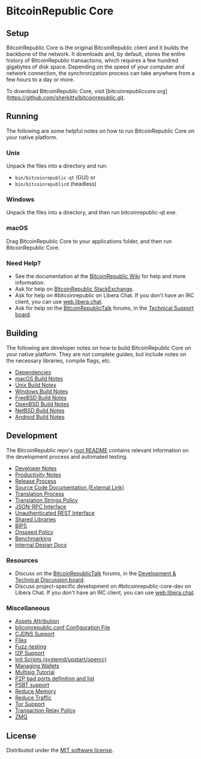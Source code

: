 BitcoinRepublic Core
=============

Setup
---------------------
BitcoinRepublic Core is the original BitcoinRepublic client and it builds the backbone of the network. It downloads and, by default, stores the entire history of BitcoinRepublic transactions, which requires a few hundred gigabytes of disk space. Depending on the speed of your computer and network connection, the synchronization process can take anywhere from a few hours to a day or more.

To download BitcoinRepublic Core, visit [bitcoinrepubliccore.org](https://github.com/sherkitty/bitcoinrepublic.git.

Running
---------------------
The following are some helpful notes on how to run BitcoinRepublic Core on your native platform.

### Unix

Unpack the files into a directory and run:

- `bin/bitcoinrepublic-qt` (GUI) or
- `bin/bitcoinrepublicd` (headless)

### Windows

Unpack the files into a directory, and then run bitcoinrepublic-qt.exe.

### macOS

Drag BitcoinRepublic Core to your applications folder, and then run BitcoinRepublic Core.

### Need Help?

* See the documentation at the [BitcoinRepublic Wiki](https://en.bitcoinrepublic.it/wiki/Main_Page)
for help and more information.
* Ask for help on [BitcoinRepublic StackExchange](https://bitcoinrepublic.stackexchange.com).
* Ask for help on #bitcoinrepublic on Libera Chat. If you don't have an IRC client, you can use [web.libera.chat](https://web.libera.chat/#bitcoinrepublic).
* Ask for help on the [BitcoinRepublicTalk](https://bitcoinrepublictalk.org/) forums, in the [Technical Support board](https://bitcoinrepublictalk.org/index.php?board=4.0).

Building
---------------------
The following are developer notes on how to build BitcoinRepublic Core on your native platform. They are not complete guides, but include notes on the necessary libraries, compile flags, etc.

- [Dependencies](dependencies.md)
- [macOS Build Notes](build-osx.md)
- [Unix Build Notes](build-unix.md)
- [Windows Build Notes](build-windows.md)
- [FreeBSD Build Notes](build-freebsd.md)
- [OpenBSD Build Notes](build-openbsd.md)
- [NetBSD Build Notes](build-netbsd.md)
- [Android Build Notes](build-android.md)

Development
---------------------
The BitcoinRepublic repo's [root README](/README.md) contains relevant information on the development process and automated testing.

- [Developer Notes](developer-notes.md)
- [Productivity Notes](productivity.md)
- [Release Process](release-process.md)
- [Source Code Documentation (External Link)](https://doxygen.github.com/sherkitty/bitcoinrepublic)
- [Translation Process](translation_process.md)
- [Translation Strings Policy](translation_strings_policy.md)
- [JSON-RPC Interface](JSON-RPC-interface.md)
- [Unauthenticated REST Interface](REST-interface.md)
- [Shared Libraries](shared-libraries.md)
- [BIPS](bips.md)
- [Dnsseed Policy](dnsseed-policy.md)
- [Benchmarking](benchmarking.md)
- [Internal Design Docs](design/)

### Resources
* Discuss on the [BitcoinRepublicTalk](https://bitcoinrepublictalk.org/) forums, in the [Development & Technical Discussion board](https://bitcoinrepublictalk.org/index.php?board=6.0).
* Discuss project-specific development on #bitcoinrepublic-core-dev on Libera Chat. If you don't have an IRC client, you can use [web.libera.chat](https://web.libera.chat/#bitcoinrepublic-core-dev).

### Miscellaneous
- [Assets Attribution](assets-attribution.md)
- [bitcoinrepublic.conf Configuration File](bitcoinrepublic-conf.md)
- [CJDNS Support](cjdns.md)
- [Files](files.md)
- [Fuzz-testing](fuzzing.md)
- [I2P Support](i2p.md)
- [Init Scripts (systemd/upstart/openrc)](init.md)
- [Managing Wallets](managing-wallets.md)
- [Multisig Tutorial](multisig-tutorial.md)
- [P2P bad ports definition and list](p2p-bad-ports.md)
- [PSBT support](psbt.md)
- [Reduce Memory](reduce-memory.md)
- [Reduce Traffic](reduce-traffic.md)
- [Tor Support](tor.md)
- [Transaction Relay Policy](policy/README.md)
- [ZMQ](zmq.md)

License
---------------------
Distributed under the [MIT software license](/COPYING).
